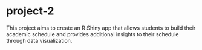 # project-2
This project aims to create an R Shiny app that allows students to build their academic schedule and provides additional insights to their schedule through data visualization.
